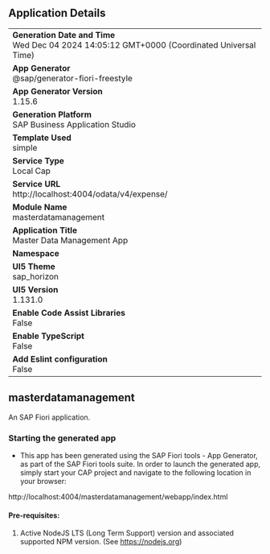 ## Application Details
|               |
| ------------- |
|**Generation Date and Time**<br>Wed Dec 04 2024 14:05:12 GMT+0000 (Coordinated Universal Time)|
|**App Generator**<br>@sap/generator-fiori-freestyle|
|**App Generator Version**<br>1.15.6|
|**Generation Platform**<br>SAP Business Application Studio|
|**Template Used**<br>simple|
|**Service Type**<br>Local Cap|
|**Service URL**<br>http://localhost:4004/odata/v4/expense/|
|**Module Name**<br>masterdatamanagement|
|**Application Title**<br>Master Data Management App|
|**Namespace**<br>|
|**UI5 Theme**<br>sap_horizon|
|**UI5 Version**<br>1.131.0|
|**Enable Code Assist Libraries**<br>False|
|**Enable TypeScript**<br>False|
|**Add Eslint configuration**<br>False|

## masterdatamanagement

An SAP Fiori application.

### Starting the generated app

-   This app has been generated using the SAP Fiori tools - App Generator, as part of the SAP Fiori tools suite.  In order to launch the generated app, simply start your CAP project and navigate to the following location in your browser:

http://localhost:4004/masterdatamanagement/webapp/index.html

#### Pre-requisites:

1. Active NodeJS LTS (Long Term Support) version and associated supported NPM version.  (See https://nodejs.org)


